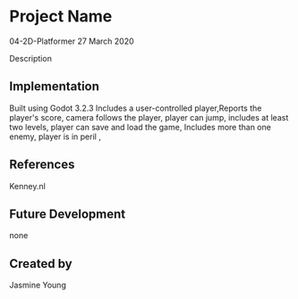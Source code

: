 # Project Name 

04-2D-Platformer 27 March 2020

Description
 
 ## Implementation
Built using Godot 3.2.3
Includes a user-controlled player,Reports the player's score,  camera follows the player,  player can jump, includes at least two levels, player can save and load the game, Includes more than one enemy, player is in peril
 ,
## References 
Kenney.nl

## Future Development 
none

## Created by 
Jasmine Young
